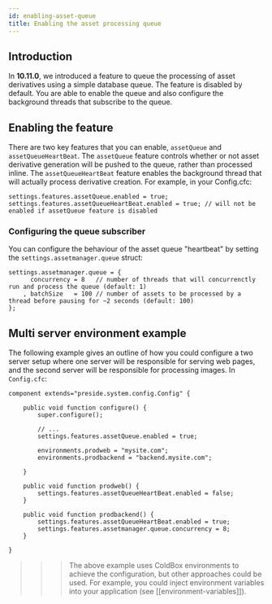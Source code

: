 ```yaml
---
id: enabling-asset-queue
title: Enabling the asset processing queue
---
```


## Introduction

In **10.11.0**, we introduced a feature to queue the processing of asset derivatives using a simple database queue. The feature is disabled by default. You are able to enable the queue and also configure the background threads that subscribe to the queue.

## Enabling the feature

There are two key features that you can enable, `assetQueue` and `assetQueueHeartBeat`. The `assetQueue` feature controls whether or not asset derivative generation will be pushed to the queue, rather than processed inline. The `assetQueueHeartBeat` feature enables the background thread that will actually process derivative creation. For example, in your Config.cfc:

```luceescript
settings.features.assetQueue.enabled = true;
settings.features.assetQueueHeartBeat.enabled = true; // will not be enabled if assetQueue feature is disabled
```

### Configuring the queue subscriber

You can configure the behaviour of the asset queue "heartbeat" by setting the `settings.assetmanager.queue` struct:

```
settings.assetmanager.queue = {
	  concurrency = 8   // number of threads that will concurrenctly run and process the queue (default: 1)
	, batchSize   = 100 // number of assets to be processed by a thread before pausing for ~2 seconds (default: 100)
};
```


## Multi server environment example

The following example gives an outline of how you could configure a two server setup where one server will be responsible for serving web pages, and the second server will be responsible for processing images. In `Config.cfc`:


```luceescript
component extends="preside.system.config.Config" {

    public void function configure() {
        super.configure();

        // ...
        settings.features.assetQueue.enabled = true;

        environments.prodweb = "mysite.com";
		environments.prodbackend = "backend.mysite.com";

    }

    public void function prodweb() {
    	settings.features.assetQueueHeartBeat.enabled = false;
    }
    
    public void function prodbackend() {
    	settings.features.assetQueueHeartBeat.enabled = true;
    	settings.features.assetmanager.queue.concurrency = 8;
    }

}
```

>>> The above example uses ColdBox environments to achieve the configuration, but other approaches could be used. For example, you could inject environment variables into your application (see [[environment-variables]]).
